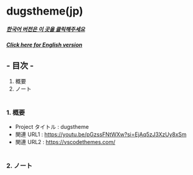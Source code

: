 # dugstheme(jp)

##### [한국어 버전은 이 곳을 클릭해주세요](README.md)

##### [Click here for English version](README_EN.md)

## - 目次 -

1. 概要
2. ノート
   </br>
   </br>

### 1. 概要

- Project タイトル : dugstheme
- 関連 URL1 : https://youtu.be/pGzssFNtWXw?si=EjAq5zJ3XzUy8xSm
- 関連 URL2 : https://vscodethemes.com/
  </br>
  </br>

### 2. ノート
